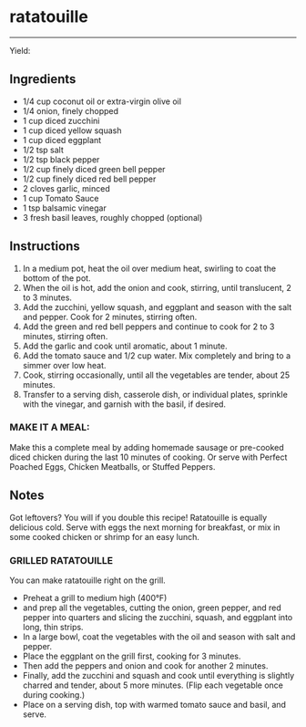 # ratatouille
---
Yield: 

## Ingredients
- 1/4 cup coconut oil or extra-virgin olive oil
- 1/4 onion, finely chopped
- 1 cup diced zucchini
- 1 cup diced yellow squash
- 1 cup diced eggplant
- 1/2 tsp salt
- 1/2 tsp black pepper
- 1/2 cup finely diced green bell pepper
- 1/2 cup finely diced red bell pepper
- 2 cloves garlic, minced
- 1 cup Tomato Sauce
- 1 tsp balsamic vinegar
- 3 fresh basil leaves, roughly chopped (optional)

## Instructions
1. In a medium pot, heat the oil over medium heat, swirling to coat the bottom of the pot.
2. When the oil is hot, add the onion and cook, stirring, until translucent, 2 to 3 minutes.
3. Add the zucchini, yellow squash, and eggplant and season with the salt and pepper. Cook for 2 minutes, stirring often.
4. Add the green and red bell peppers and continue to cook for 2 to 3 minutes, stirring often.
5. Add the garlic and cook until aromatic, about 1 minute.
6. Add the tomato sauce and 1/2 cup water. Mix completely and bring to a simmer over low heat.
7. Cook, stirring occasionally, until all the vegetables are tender, about 25 minutes.
8. Transfer to a serving dish, casserole dish, or individual plates, sprinkle with the vinegar, and garnish with the basil, if desired.

### MAKE IT A MEAL: 
Make this a complete meal by adding homemade sausage or pre-cooked diced chicken during the last 10 minutes of cooking. Or serve with Perfect Poached Eggs, Chicken Meatballs, or Stuffed Peppers.

## Notes
Got leftovers? You will if you double this recipe! Ratatouille is equally delicious cold. Serve with eggs the next morning for breakfast, or mix in some cooked chicken or shrimp for an easy lunch.

### GRILLED RATATOUILLE
You can make ratatouille right on the grill.
- Preheat a grill to medium high (400°F)
- and prep all the vegetables, cutting the onion, green pepper, and red pepper into quarters and slicing the zucchini, squash,
and eggplant into long, thin strips.
- In a large bowl, coat the vegetables with the oil and season with salt and pepper.
- Place the eggplant on the grill first, cooking for 3 minutes.
- Then add the peppers and onion and cook for another 2 minutes.
- Finally, add the zucchini and squash and cook until everything is slightly charred and tender, about 5 more minutes. (Flip each vegetable once during cooking.)
- Place on a serving dish, top with warmed tomato sauce and basil, and serve.
